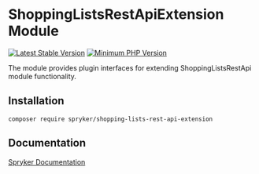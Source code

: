 # ShoppingListsRestApiExtension Module
[![Latest Stable Version](https://poser.pugx.org/spryker/shopping-lists-rest-api-extension/v/stable.svg)](https://packagist.org/packages/spryker/shopping-lists-rest-api-extension)
[![Minimum PHP Version](https://img.shields.io/badge/php-%3E%3D%208.2-8892BF.svg)](https://php.net/)

The module provides plugin interfaces for extending ShoppingListsRestApi module functionality.

## Installation

```
composer require spryker/shopping-lists-rest-api-extension
```

## Documentation

[Spryker Documentation](https://docs.spryker.com)
